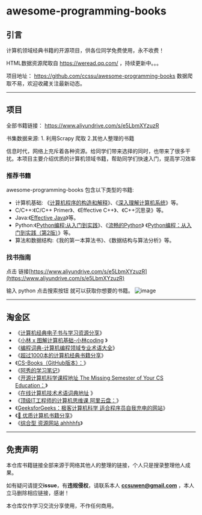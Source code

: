 # awesome-programming-books

## 引言

计算机领域经典书籍的开源项目，供各位同学免费使用，永不收费！

HTML数据资源爬取自 https://weread.qq.com/  ，持续更新中。。。 

项目地址： https://github.com/ccssu/awesome-programming-books  数据爬取不易，欢迎收藏关注最新动态。

-------


## 项目

全部书籍链接： <https://www.aliyundrive.com/s/e5LbmXYzuzR>

书集数据来源: 1. 利用Scrapy 爬取 2.其他人整理的书籍

信息时代，网络上充斥着各种资源。给同学们带来选择的同时，也带来了很多干扰。本项目主要介绍优质的计算机领域书籍，帮助同学们快速入门，提高学习效率
### 推荐书籍
awesome-programming-books 包含以下类型的书籍:

- 计算机基础: 《[计算机程序的构造和解释](https://awesome-programming-books.github.io/computer-system/%E8%AE%A1%E7%AE%97%E6%9C%BA%E7%A8%8B%E5%BA%8F%E7%9A%84%E6%9E%84%E9%80%A0%E5%92%8C%E8%A7%A3%E9%87%8A%EF%BC%88%E7%AC%AC2%E7%89%88%EF%BC%89.pdf)》、《[深入理解计算机系统](https://awesome-programming-books.github.io/computer-system/%E6%B7%B1%E5%85%A5%E7%90%86%E8%A7%A3%E8%AE%A1%E7%AE%97%E6%9C%BA%E7%B3%BB%E7%BB%9F.pdf)》等。
- C/C++:《C/C++ Primer》、《Effective C++》、《C++沉思录》等。
- Java:《[Effective Java](https://awesome-programming-books.github.io/java/Effective%20Java%20%E4%B8%AD%E6%96%87%E7%89%88%EF%BC%88%E7%AC%AC2%E7%89%88%EF%BC%89.pdf)》等。
- Python:《[Python编程:从入门到实践](https://awesome-programming-books.github.io/python/Python%E7%BC%96%E7%A8%8B%EF%BC%9A%E4%BB%8E%E5%85%A5%E9%97%A8%E5%88%B0%E5%AE%9E%E8%B7%B5.pdf)》、《[流畅的Python](https://www.aliyundrive.com/s/7s9VTwWGkfe)》 《[Python编程：从入门到实践（第2版）](https://www.aliyundrive.com/s/XLzSgmvtWPy)》等。
- 算法和数据结构:《我的第一本算法书》、《数据结构与算法分析》等。



### 找书指南 

点击 链接[https://www.aliyundrive.com/s/e5LbmXYzuzR](https://www.aliyundrive.com/s/e5LbmXYzuzR) 

输入 python 点击搜索按钮 就可以获取你想要的书籍。
![image](https://github.com/ccssu/awesome-programming-books/assets/109639975/12ce8d7a-dcd2-4b38-b141-f2b8d2d4927e)

-------

## 淘金区

- 《[计算机经典电子书与学习资源分享](https://gitee.com/grindgold/pdf)》
-  《[小林 x 图解计算机基础-小林coding](https://xiaolincoding.com/) 》
- 《[编程词典-计算机编程领域专业术语大全](http://dict.code-nav.cn/)》
- 《[超过1000本的计算机经典书籍分享](https://gitee.com/ForthEspada/CS-Books)》 
-  《[CS-Books（GitHub版本）：](https://github.com/forthespada/CS-Books)》
- 《[阿秀的学习笔记](https://interviewguide.cn/)》
-  《[开源计算机科学课程地址 The Missing Semester of Your CS Education：](https://missing-semester-cn.github.io/)》
-  《[在线计算机技术术语词典地址](https://techterms.com/) 》
-  《[顶级IT工程师的计算机思维课 阿里云盘：](https://www.aliyundrive.com/s/N6QQDj7sgxF)》
-  《[GeeksforGeeks：极客计算机科学 适合程序员自我充电的网站](https://www.geeksforgeeks.org/)》
-  《[🎉 优质计算机书籍分享](https://github.com/cunyu1943/ebooks)》
- 《[综合型 资源网站 ahhhhfs](https://www.ahhhhfs.com/)》



-------


## 免责声明

本仓库书籍链接全部来源于网络其他人的整理的链接，个人只是搜录整理他人成果。

如有疑问请提交**issue**，有**违规侵权**，请联系本人 **ccsuwen@gmail.com** ，本人立马删除相应链接，感谢！

本仓库仅作学习交流分享使用，不作任何商用。

